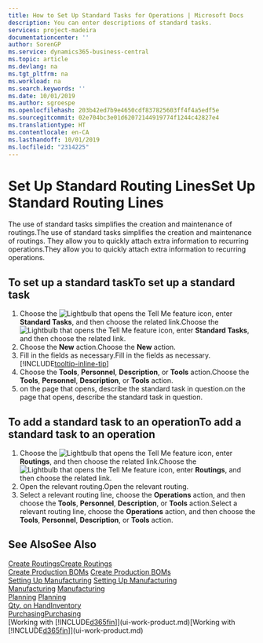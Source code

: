 ```yaml
---
title: How to Set Up Standard Tasks for Operations | Microsoft Docs
description: You can enter descriptions of standard tasks.
services: project-madeira
documentationcenter: ''
author: SorenGP
ms.service: dynamics365-business-central
ms.topic: article
ms.devlang: na
ms.tgt_pltfrm: na
ms.workload: na
ms.search.keywords: ''
ms.date: 10/01/2019
ms.author: sgroespe
ms.openlocfilehash: 203b42ed7b9e4650cdf837825603ff4f4a5edf5e
ms.sourcegitcommit: 02e704bc3e01d62072144919774f1244c42827e4
ms.translationtype: HT
ms.contentlocale: en-CA
ms.lasthandoff: 10/01/2019
ms.locfileid: "2314225"
---
```

# <a name="set-up-standard-routing-lines"></a><span data-ttu-id="931b7-103">Set Up Standard Routing Lines</span><span class="sxs-lookup"><span data-stu-id="931b7-103">Set Up Standard Routing Lines</span></span>
<span data-ttu-id="931b7-104">The use of standard tasks simplifies the creation and maintenance of routings.</span><span class="sxs-lookup"><span data-stu-id="931b7-104">The use of standard tasks simplifies the creation and maintenance of routings.</span></span> <span data-ttu-id="931b7-105">They allow you to quickly attach extra information to recurring operations.</span><span class="sxs-lookup"><span data-stu-id="931b7-105">They allow you to quickly attach extra information to recurring operations.</span></span>

## <a name="to-set-up-a-standard-task"></a><span data-ttu-id="931b7-106">To set up a standard task</span><span class="sxs-lookup"><span data-stu-id="931b7-106">To set up a standard task</span></span>
1. <span data-ttu-id="931b7-107">Choose the ![Lightbulb that opens the Tell Me feature](media/ui-search/search_small.png "Tell me what you want to do") icon, enter **Standard Tasks**, and then choose the related link.</span><span class="sxs-lookup"><span data-stu-id="931b7-107">Choose the ![Lightbulb that opens the Tell Me feature](media/ui-search/search_small.png "Tell me what you want to do") icon, enter **Standard Tasks**, and then choose the related link.</span></span>
2. <span data-ttu-id="931b7-108">Choose the **New** action.</span><span class="sxs-lookup"><span data-stu-id="931b7-108">Choose the **New** action.</span></span>
3. <span data-ttu-id="931b7-109">Fill in the fields as necessary.</span><span class="sxs-lookup"><span data-stu-id="931b7-109">Fill in the fields as necessary.</span></span> [!INCLUDE[tooltip-inline-tip](includes/tooltip-inline-tip_md.md)]
4. <span data-ttu-id="931b7-110">Choose the **Tools**, **Personnel**, **Description**, or **Tools** action.</span><span class="sxs-lookup"><span data-stu-id="931b7-110">Choose the **Tools**, **Personnel**, **Description**, or **Tools** action.</span></span>
5. <span data-ttu-id="931b7-111">on the page that opens, describe the standard task in question.</span><span class="sxs-lookup"><span data-stu-id="931b7-111">on the page that opens, describe the standard task in question.</span></span>

## <a name="to-add-a-standard-task-to-an-operation"></a><span data-ttu-id="931b7-112">To add a standard task to an operation</span><span class="sxs-lookup"><span data-stu-id="931b7-112">To add a standard task to an operation</span></span>
1. <span data-ttu-id="931b7-113">Choose the ![Lightbulb that opens the Tell Me feature](media/ui-search/search_small.png "Tell me what you want to do") icon, enter **Routings**, and then choose the related link.</span><span class="sxs-lookup"><span data-stu-id="931b7-113">Choose the ![Lightbulb that opens the Tell Me feature](media/ui-search/search_small.png "Tell me what you want to do") icon, enter **Routings**, and then choose the related link.</span></span>
2. <span data-ttu-id="931b7-114">Open the relevant routing.</span><span class="sxs-lookup"><span data-stu-id="931b7-114">Open the relevant routing.</span></span>
3. <span data-ttu-id="931b7-115">Select a relevant routing line, choose the **Operations** action, and then choose the **Tools**, **Personnel**, **Description**, or **Tools** action.</span><span class="sxs-lookup"><span data-stu-id="931b7-115">Select a relevant routing line, choose the **Operations** action, and then choose the **Tools**, **Personnel**, **Description**, or **Tools** action.</span></span>

## <a name="see-also"></a><span data-ttu-id="931b7-116">See Also</span><span class="sxs-lookup"><span data-stu-id="931b7-116">See Also</span></span>  
[<span data-ttu-id="931b7-117">Create Routings</span><span class="sxs-lookup"><span data-stu-id="931b7-117">Create Routings</span></span>](production-how-to-create-routings.md)  
<span data-ttu-id="931b7-118">[Create Production BOMs](production-how-to-create-production-boms.md)   </span><span class="sxs-lookup"><span data-stu-id="931b7-118">[Create Production BOMs](production-how-to-create-production-boms.md)   </span></span>  
<span data-ttu-id="931b7-119">[Setting Up Manufacturing](production-configure-production-processes.md) </span><span class="sxs-lookup"><span data-stu-id="931b7-119">[Setting Up Manufacturing](production-configure-production-processes.md) </span></span>  
<span data-ttu-id="931b7-120">[Manufacturing](production-manage-manufacturing.md)  </span><span class="sxs-lookup"><span data-stu-id="931b7-120">[Manufacturing](production-manage-manufacturing.md)  </span></span>  
<span data-ttu-id="931b7-121">[Planning](production-planning.md) </span><span class="sxs-lookup"><span data-stu-id="931b7-121">[Planning](production-planning.md) </span></span>  
[<span data-ttu-id="931b7-122">Qty. on Hand</span><span class="sxs-lookup"><span data-stu-id="931b7-122">Inventory</span></span>](inventory-manage-inventory.md)  
[<span data-ttu-id="931b7-123">Purchasing</span><span class="sxs-lookup"><span data-stu-id="931b7-123">Purchasing</span></span>](purchasing-manage-purchasing.md)  
<span data-ttu-id="931b7-124">[Working with [!INCLUDE[d365fin](includes/d365fin_md.md)]](ui-work-product.md)</span><span class="sxs-lookup"><span data-stu-id="931b7-124">[Working with [!INCLUDE[d365fin](includes/d365fin_md.md)]](ui-work-product.md)</span></span>  
